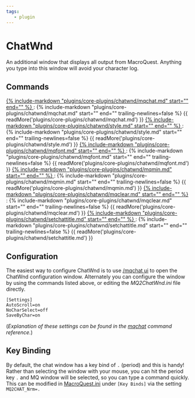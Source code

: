 ```yaml
---
tags:
   - plugin
---
```

# ChatWnd
<!--desc-start-->
An additional window that displays all output from MacroQuest. Anything you type into this window will avoid your character log.
<!--desc-end-->

## Commands

<a href="mqchat/">
{% 
  include-markdown "plugins/core-plugins/chatwnd/mqchat.md" 
  start="<!--cmd-syntax-start-->" 
  end="<!--cmd-syntax-end-->" 
%}
</a>
:    {% include-markdown "plugins/core-plugins/chatwnd/mqchat.md"
        start="<!--cmd-desc-start-->" 
        end="<!--cmd-desc-end-->" 
        trailing-newlines=false 
     %} {{ readMore('plugins/core-plugins/chatwnd/mqchat.md') }}

<a href="style/">
{% 
  include-markdown "plugins/core-plugins/chatwnd/style.md" 
  start="<!--cmd-syntax-start-->" 
  end="<!--cmd-syntax-end-->" 
%}
</a>
:    {% include-markdown "plugins/core-plugins/chatwnd/style.md"
        start="<!--cmd-desc-start-->" 
        end="<!--cmd-desc-end-->" 
        trailing-newlines=false 
     %} {{ readMore('plugins/core-plugins/chatwnd/style.md') }}

<a href="mqfont/">
{% 
  include-markdown "plugins/core-plugins/chatwnd/mqfont.md" 
  start="<!--cmd-syntax-start-->" 
  end="<!--cmd-syntax-end-->" 
%}
</a>
:    {% include-markdown "plugins/core-plugins/chatwnd/mqfont.md"
        start="<!--cmd-desc-start-->" 
        end="<!--cmd-desc-end-->" 
        trailing-newlines=false 
     %} {{ readMore('plugins/core-plugins/chatwnd/mqfont.md') }}

<a href="mqmin/">
{% 
  include-markdown "plugins/core-plugins/chatwnd/mqmin.md" 
  start="<!--cmd-syntax-start-->" 
  end="<!--cmd-syntax-end-->" 
%}
</a>
:    {% include-markdown "plugins/core-plugins/chatwnd/mqmin.md"
        start="<!--cmd-desc-start-->" 
        end="<!--cmd-desc-end-->" 
        trailing-newlines=false 
     %} {{ readMore('plugins/core-plugins/chatwnd/mqmin.md') }}

<a href="mqclear/">
{% 
  include-markdown "plugins/core-plugins/chatwnd/mqclear.md" 
  start="<!--cmd-syntax-start-->" 
  end="<!--cmd-syntax-end-->" 
%}
</a>
:    {% include-markdown "plugins/core-plugins/chatwnd/mqclear.md"
        start="<!--cmd-desc-start-->" 
        end="<!--cmd-desc-end-->" 
        trailing-newlines=false 
     %} {{ readMore('plugins/core-plugins/chatwnd/mqclear.md') }}

<a href="setchattitle/">
{% 
  include-markdown "plugins/core-plugins/chatwnd/setchattitle.md" 
  start="<!--cmd-syntax-start-->" 
  end="<!--cmd-syntax-end-->" 
%}
</a>
:    {% include-markdown "plugins/core-plugins/chatwnd/setchattitle.md"
        start="<!--cmd-desc-start-->" 
        end="<!--cmd-desc-end-->" 
        trailing-newlines=false 
     %} {{ readMore('plugins/core-plugins/chatwnd/setchattitle.md') }}

## Configuration

The easiest way to configure ChatWnd is to use [/mqchat ui](mqchat.md) to open the ChatWnd configuration window. Alternately you can configure the window by using the commands listed above, or editing the _MQ2ChatWnd.ini_ file directly.

```text
[Settings]
AutoScroll=on
NoCharSelect=off
SaveByChar=on
```

(*Explanation of these settings can be found in the [mqchat](mqchat.md) command reference.*)

## Key Binding

By default, the chat window has a key bind of `.` (period) and this is handy! Rather than selecting the window with your mouse, you can hit the period key `.` and MQ window will be selected, so you can type a command quickly. This can be modified in [MacroQuest.ini](../../../main/macroquest.ini.md) under `[Key Binds]` via the setting `MQ2CHAT_Nrm=.`
